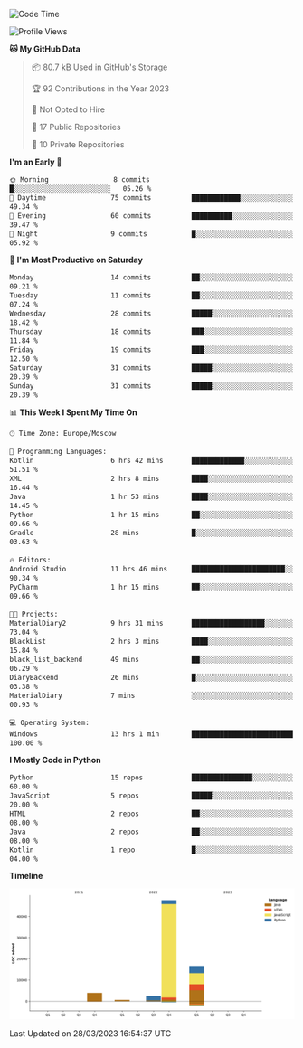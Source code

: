 <!--START_SECTION:waka-->
![Code Time](http://img.shields.io/badge/Code%20Time-79%20hrs%2030%20mins-blue)

![Profile Views](http://img.shields.io/badge/Profile%20Views-0-blue)

**🐱 My GitHub Data** 

> 📦 80.7 kB Used in GitHub's Storage 
 > 
> 🏆 92 Contributions in the Year 2023
 > 
> 🚫 Not Opted to Hire
 > 
> 📜 17 Public Repositories 
 > 
> 🔑 10 Private Repositories 
 > 
**I'm an Early 🐤** 

```text
🌞 Morning                8 commits           █░░░░░░░░░░░░░░░░░░░░░░░░   05.26 % 
🌆 Daytime                75 commits          ████████████░░░░░░░░░░░░░   49.34 % 
🌃 Evening                60 commits          ██████████░░░░░░░░░░░░░░░   39.47 % 
🌙 Night                  9 commits           █░░░░░░░░░░░░░░░░░░░░░░░░   05.92 % 
```
📅 **I'm Most Productive on Saturday** 

```text
Monday                   14 commits          ██░░░░░░░░░░░░░░░░░░░░░░░   09.21 % 
Tuesday                  11 commits          ██░░░░░░░░░░░░░░░░░░░░░░░   07.24 % 
Wednesday                28 commits          █████░░░░░░░░░░░░░░░░░░░░   18.42 % 
Thursday                 18 commits          ███░░░░░░░░░░░░░░░░░░░░░░   11.84 % 
Friday                   19 commits          ███░░░░░░░░░░░░░░░░░░░░░░   12.50 % 
Saturday                 31 commits          █████░░░░░░░░░░░░░░░░░░░░   20.39 % 
Sunday                   31 commits          █████░░░░░░░░░░░░░░░░░░░░   20.39 % 
```


📊 **This Week I Spent My Time On** 

```text
🕑︎ Time Zone: Europe/Moscow

💬 Programming Languages: 
Kotlin                   6 hrs 42 mins       █████████████░░░░░░░░░░░░   51.51 % 
XML                      2 hrs 8 mins        ████░░░░░░░░░░░░░░░░░░░░░   16.44 % 
Java                     1 hr 53 mins        ████░░░░░░░░░░░░░░░░░░░░░   14.45 % 
Python                   1 hr 15 mins        ██░░░░░░░░░░░░░░░░░░░░░░░   09.66 % 
Gradle                   28 mins             █░░░░░░░░░░░░░░░░░░░░░░░░   03.63 % 

🔥 Editors: 
Android Studio           11 hrs 46 mins      ███████████████████████░░   90.34 % 
PyCharm                  1 hr 15 mins        ██░░░░░░░░░░░░░░░░░░░░░░░   09.66 % 

🐱‍💻 Projects: 
MaterialDiary2           9 hrs 31 mins       ██████████████████░░░░░░░   73.04 % 
BlackList                2 hrs 3 mins        ████░░░░░░░░░░░░░░░░░░░░░   15.84 % 
black_list_backend       49 mins             ██░░░░░░░░░░░░░░░░░░░░░░░   06.29 % 
DiaryBackend             26 mins             █░░░░░░░░░░░░░░░░░░░░░░░░   03.38 % 
MaterialDiary            7 mins              ░░░░░░░░░░░░░░░░░░░░░░░░░   00.93 % 

💻 Operating System: 
Windows                  13 hrs 1 min        █████████████████████████   100.00 % 
```

**I Mostly Code in Python** 

```text
Python                   15 repos            ███████████████░░░░░░░░░░   60.00 % 
JavaScript               5 repos             █████░░░░░░░░░░░░░░░░░░░░   20.00 % 
HTML                     2 repos             ██░░░░░░░░░░░░░░░░░░░░░░░   08.00 % 
Java                     2 repos             ██░░░░░░░░░░░░░░░░░░░░░░░   08.00 % 
Kotlin                   1 repo              █░░░░░░░░░░░░░░░░░░░░░░░░   04.00 % 
```



**Timeline**

![Lines of Code chart](https://raw.githubusercontent.com/Adlemex/Adlemex/main/assets/bar_graph.png)


 Last Updated on 28/03/2023 16:54:37 UTC
<!--END_SECTION:waka-->
